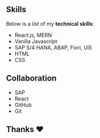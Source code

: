 ## Skills

Below is a _list_ of my **technical skills**:

- React.js, MERN
- Vanilla Javascript
- SAP S/4 HANA, ABAP, Fiori, Ui5
- HTML
- CSS

## Collaboration

- SAP
- React
- GitHub
- Git

## Thanks :heart:
